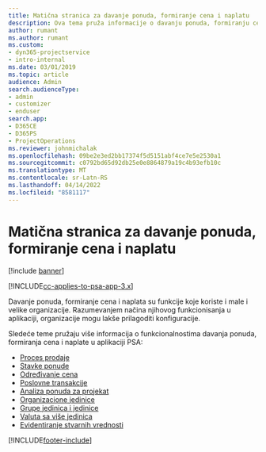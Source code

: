 ```yaml
---
title: Matična stranica za davanje ponuda, formiranje cena i naplatu
description: Ova tema pruža informacije o davanju ponuda, formiranju cena i naplati.
author: rumant
ms.author: rumant
ms.custom:
- dyn365-projectservice
- intro-internal
ms.date: 03/01/2019
ms.topic: article
audience: Admin
search.audienceType:
- admin
- customizer
- enduser
search.app:
- D365CE
- D365PS
- ProjectOperations
ms.reviewer: johnmichalak
ms.openlocfilehash: 09be2e3ed2bb17374f5d5151abf4ce7e5e2530a1
ms.sourcegitcommit: c0792bd65d92db25e0e8864879a19c4b93efb10c
ms.translationtype: MT
ms.contentlocale: sr-Latn-RS
ms.lasthandoff: 04/14/2022
ms.locfileid: "8581117"
---
```

# <a name="quoting-pricing-and-billing-home-page"></a>Matična stranica za davanje ponuda, formiranje cena i naplatu

[!include [banner](../includes/psa-now-project-operations.md)]

[!INCLUDE[cc-applies-to-psa-app-3.x](../includes/cc-applies-to-psa-app-3x.md)]

Davanje ponuda, formiranje cena i naplata su funkcije koje koriste i male i velike organizacije. Razumevanjem načina njihovog funkcionisanja u aplikaciji, organizacije mogu lakše prilagoditi konfiguracije.

Sledeće teme pružaju više informacija o funkcionalnostima davanja ponuda, formiranja cena i naplate u aplikaciji PSA:

- [Proces prodaje](basic-sales-process.md)
- [Stavke ponude](basic-quote-lines.md)
- [Određivanje cena](basic-pricing.md)
- [Poslovne transakcije](basic-business-transactions.md)
- [Analiza ponuda za projekat](basic-analyzing-quotes.md)
- [Organizacione jedinice](advanced-organizational.md)
- [Grupe jedinica i jedinice](advanced-units.md)
- [Valuta sa više jedinica](advanced-currency.md)
- [Evidentiranje stvarnih vrednosti](advanced-actuals.md)


[!INCLUDE[footer-include](../includes/footer-banner.md)]
